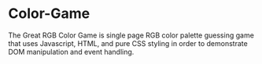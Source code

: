 # Color-Game

The Great RGB Color Game is single page RGB color palette guessing game that uses Javascript, HTML, and pure CSS styling in order to demonstrate DOM manipulation and event handling.
